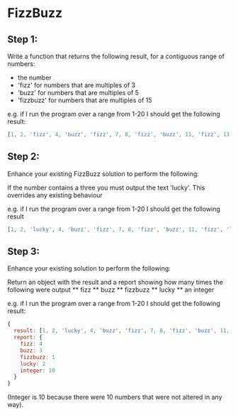 # FizzBuzz

## Step 1:
Write a function that returns the following result, for a contiguous range of numbers:
* the number
* 'fizz' for numbers that are multiples of 3
* 'buzz' for numbers that are multiples of 5
* 'fizzbuzz' for numbers that are multiples of 15

e.g. if I run the program over a range from 1-20 I should get the following result:

```javascript
[1, 2, 'fizz', 4, 'buzz', 'fizz', 7, 8, 'fizz', 'buzz', 11, 'fizz', 13, 14, 'fizzbuzz', 16, 17, 'fizz', 19, 'buzz']
```

## Step 2:
Enhance your existing FizzBuzz solution to perform the following:

If the number contains a three you must output the text 'lucky'. This overrides any existing behaviour

e.g. if I run the program over a range from 1-20 I should get the following result

```javascript
[1, 2, 'lucky', 4, 'buzz', 'fizz', 7, 8, 'fizz', 'buzz', 11, 'fizz', 'lucky', 14, 'fizzbuzz', 16, 17, 'fizz', 19, 'buzz']
```

## Step 3:
Enhance your existing solution to perform the following:

Return an object with the result and a report showing how many times the following were output
** fizz
** buzz
** fizzbuzz
** lucky
** an integer

e.g. if I run the program over a range from 1-20 I should get the following result:

```javascript
{
  result: [1, 2, 'lucky', 4, 'buzz', 'fizz', 7, 8, 'fizz', 'buzz', 11, 'fizz', 'lucky', 14, 'fizzbuzz', 16, 17, 'fizz', 19, 'buzz'],
  report: {
    fizz: 4
    buzz: 3
    fizzbuzz: 1
    lucky: 2
    integer: 10
  }
}
```

(Integer is 10 because there were 10 numbers that were not altered in any way).
